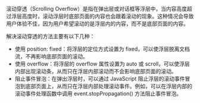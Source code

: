 滚动穿透（Scrolling Overflow）是指在弹出层或对话框等浮层中，当内容高度超过浮层高度时，滚动浮层时底部页面的内容也会跟着滚动的现象。这种情况会导致用户体验不佳，因为用户希望滚动的是浮层内的内容，而不是底部页面的内容。  

解决滚动穿透的方法主要有以下几种：  
* 使用 position: fixed：将浮层的定位方式设置为 fixed，可以使浮层脱离文档流，不再影响底部页面的滚动。  
* 使用 overflow：将浮层的 overflow 属性设置为 auto 或 scroll，可以使浮层内部出现滚动条，从而只在浮层内部滚动而不会影响底部页面的滚动。  
* 阻止事件冒泡：在弹出浮层时，可以通过 JavaScript 阻止浮层的滚动事件冒泡到底部页面上，从而只在浮层内部处理滚动事件。例如，可以在浮层内部的滚动事件处理函数中调用 event.stopPropagation() 方法阻止事件冒泡。